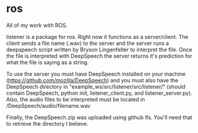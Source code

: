 # ros
All of my work with ROS.

listener is a package for ros. Right now it functions as a server/client. The client sends a file name (.wav) to the server and the server runs a deepspeech script written by Bryson Lingenfelter to interpret the file. Once the file is interpreted with DeepSpeech the server returns it's prediction for what the file is saying as a string.

To use the server you must have DeepSpeech installed on your machine (https://github.com/mozilla/DeepSpeech) and you must also have the DeepSpeech directory in "example_ws/src/listener/src/listener/" (should contain DeepSpeech, python init, listener_client.py, and listener_server.py). Also, the audio files to be interpreted must be located in /DeepSpeech/audio/filename.wav

Finally, the DeepSpeech.zip was uploaded using github lfs. You'll need that to retrieve the directory I believe.
